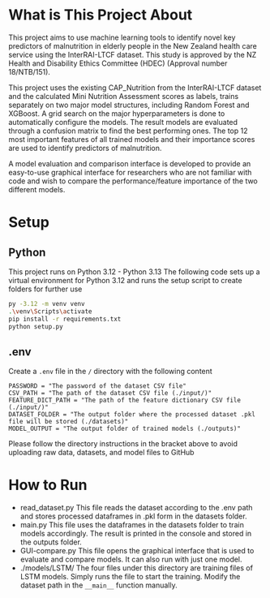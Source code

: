 # What is This Project About
This project aims to use machine learning tools to identify novel key predictors of malnutrition in elderly people in the New Zealand health care service using the InterRAI-LTCF dataset. This study is approved by the NZ Health and Disability Ethics Committee (HDEC) (Approval number 18/NTB/151).

This project uses the existing CAP_Nutrition from the InterRAI-LTCF dataset and the calculated Mini Nutrition Assessment scores as labels, trains separately on two major model structures, including Random Forest and XGBoost. A grid search on the major hyperparameters is done to automatically configure the models. The result models are evaluated through a confusion matrix to find the best performing ones. The top 12 most important features of all trained models and their importance scores are used to identify predictors of malnutrition.

A model evaluation and comparison interface is developed to provide an easy-to-use graphical interface for researchers who are not familiar with code and wish to compare the performance/feature importance of the two different models.

# Setup
## Python
This project runs on Python 3.12 - Python 3.13
The following code sets up a virtual environment for Python 3.12 and runs the setup script to create folders for further use
```bash
py -3.12 -m venv venv
.\venv\Scripts\activate
pip install -r requirements.txt
python setup.py
```

## .env
Create a `.env` file in the `/` directory with the following content
```
PASSWORD = "The password of the dataset CSV file"
CSV_PATH = "The path of the dataset CSV file (./input/)"
FEATURE_DICT_PATH = "The path of the feature dictionary CSV file (./input/)"
DATASET_FOLDER = "The output folder where the processed dataset .pkl file will be stored (./datasets)"
MODEL_OUTPUT = "The output folder of trained models (./outputs)"
```
Please follow the directory instructions in the bracket above to avoid uploading raw data, datasets, and model files to GitHub

# How to Run
- read_dataset.py
  This file reads the dataset according to the .env path and stores processed dataframes in .pkl form in the datasets folder.
- main.py
  This file uses the dataframes in the datasets folder to train models accordingly. The result is printed in the console and stored in the outputs folder.
- GUI-compare.py
  This file opens the graphical interface that is used to evaluate and compare models. It can also run with just one model.
- ./models/LSTM/
  The four files under this directory are training files of LSTM models. Simply runs the file to start the training. Modify the dataset path in the `__main__` function manually.
